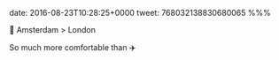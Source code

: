 date: 2016-08-23T10:28:25+0000
tweet: 768032138830680065
%%%

🚄 Amsterdam &gt; London

So much more comfortable than ✈️
